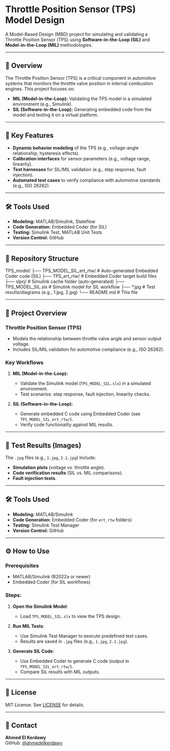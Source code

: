 # Throttle Position Sensor (TPS) Model Design

A Model-Based Design (MBD) project for simulating and validating a Throttle Position Sensor (TPS) using **Software-in-the-Loop (SIL)** and **Model-in-the-Loop (MIL)** methodologies.

---

## 📖 Overview
The Throttle Position Sensor (TPS) is a critical component in automotive systems that monitors the throttle valve position in internal combustion engines. This project focuses on:
- **MIL (Model-in-the-Loop):** Validating the TPS model in a simulated environment (e.g., Simulink).
- **SIL (Software-in-the-Loop):** Generating embedded code from the model and testing it on a virtual platform.

---

## 🚀 Key Features
- **Dynamic behavior modeling** of the TPS (e.g., voltage-angle relationship, hysteresis effects).
- **Calibration interfaces** for sensor parameters (e.g., voltage range, linearity).
- **Test harnesses** for SIL/MIL validation (e.g., step response, fault injection).
- **Automated test cases** to verify compliance with automotive standards (e.g., ISO 26262).

---

## 🛠️ Tools Used
- **Modeling:** MATLAB/Simulink, Stateflow
- **Code Generation:** Embedded Coder (for SIL)
- **Testing:** Simulink Test, MATLAB Unit Tests
- **Version Control:** GitHub

---



## 📂 Repository Structure
TPS_model/
├── TPS_MODEL_SIL_ert_rtw/ # Auto-generated Embedded Coder code (SIL)
├── TPS_ert_rtw/ # Embedded Coder target build files
├── slprj/ # Simulink cache folder (auto-generated)
├── TPS_MODEL_SIL.slx # Simulink model for SIL workflow
├── *.jpg # Test results/diagrams (e.g., 1.jpg, 2.jpg)
└── README.md # This file


---

## 🚀 Project Overview
### Throttle Position Sensor (TPS)
- Models the relationship between throttle valve angle and sensor output voltage.
- Includes SIL/MIL validation for automotive compliance (e.g., ISO 26262).

### Key Workflows
1. **MIL (Model-in-the-Loop):**  
   - Validate the Simulink model (`TPS_MODEL_SIL.slx`) in a simulated environment.
   - Test scenarios: step response, fault injection, linearity checks.

2. **SIL (Software-in-the-Loop):**  
   - Generate embedded C code using Embedded Coder (see `TPS_MODEL_SIL_ert_rtw/`).
   - Verify code functionality against MIL results.

---

## 📸 Test Results (Images)
The `.jpg` files (e.g., `1.jpg`, `2.1.jpg`) include:
- **Simulation plots** (voltage vs. throttle angle).
- **Code verification results** (SIL vs. MIL comparisons).
- **Fault injection tests**.

---

## 🛠️ Tools Used
- **Modeling:** MATLAB/Simulink
- **Code Generation:** Embedded Coder (for `ert_rtw` folders)
- **Testing:** Simulink Test Manager
- **Version Control:** GitHub

---

## ⚙️ How to Use
### Prerequisites
- MATLAB/Simulink (R2022a or newer)
- Embedded Coder (for SIL workflows)

### Steps:
1. **Open the Simulink Model**:
   - Load `TPS_MODEL_SIL.slx` to view the TPS design.

2. **Run MIL Tests**:
   - Use Simulink Test Manager to execute predefined test cases.
   - Results are saved in `.jpg` files (e.g., `1.jpg`, `2.1.jpg`).

3. **Generate SIL Code**:
   - Use Embedded Coder to generate C code (output in `TPS_MODEL_SIL_ert_rtw/`).
   - Compare SIL results with MIL outputs.

---

## 📄 License
MIT License. See [LICENSE](LICENSE) for details.

---

## 📧 Contact
**Ahmed El Kerdawy**  
GitHub: [@ahmedelkerdawy](https://github.com/ahmedelkerdawy)  


